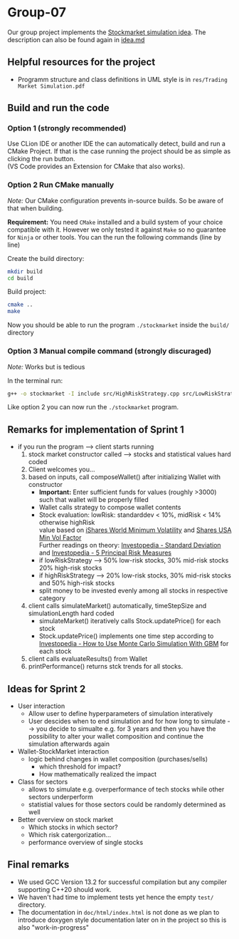 # Group-07

Our group project implements the [Stockmarket simulation idea](https://gitlab.lrz.de/tum-i05/public/advprog-project-ideas/-/tree/master/Trading-stock-market-simulation?ref_type=heads). The description can also be found again in [idea.md](https://gitlab.lrz.de/advprog2024/group-07/-/blob/sprint1/idea.md)

## Helpful resources for the project

* Programm structure and class definitions in UML style is in `res/Trading Market Simulation.pdf`


## Build and run the code

### Option 1 (strongly recommended)

Use CLion IDE or another IDE the can automatically detect, build and run a CMake Project. If that is the case running the project should be as simple as clicking the run button. \
(VS Code provides an Extension for CMake that also works).

### Option 2 Run CMake manually

*Note:* Our CMake configuration prevents in-source builds. So be aware of that when building.

**Requirement:** You need `CMake` installed and a build system of your choice compatible with it. However we only tested it against `Make` so no guarantee for `Ninja` or other tools. You can the run the following commands (line by line)

Create the build directory:
```bash
mkdir build
cd build
```

Build project:
```bash
cmake ..
make
```

Now you should be able to run the program `./stockmarket` inside the `build/` directory

### Option 3 Manual compile command (strongly discuraged)

*Note:* Works but is tedious

In the terminal run:

```bash
g++ -o stockmarket -I include src/HighRiskStrategy.cpp src/LowRiskStrategy.cpp src/Stock.cpp src/StockMarket.cpp src/Strategy.cpp src/Wallet.cpp src/client.cpp
```

Like option 2 you can now run the `./stockmarket` program.

## Remarks for implementation of Sprint 1
- if you run the program --> client starts running
    1. stock market constructor called --> stocks and statistical values hard coded
    2. Client welcomes you...
    3. based on inputs, call composeWallet() after initializing Wallet with constructor
        - **Important:** Enter sufficient funds for values (roughly >3000) such that wallet will be properly filled 
        - Wallet calls strategy  to compose wallet contents
        - Stock evaluation: lowRisk: standarddev < 10%, midRisk < 14% otherwise highRisk \
        value based on [iShares World Minimum Volatility](https://www.ishares.com/de/privatanleger/de/produkte/251382/ishares-msci-world-minimum-volatility-ucits-etf?switchLocale=y&siteEntryPassthrough=true) and [Shares USA Min Vol Factor](https://www.ishares.com/us/products/239695/ishares-msci-usa-minimum-volatility-etf) \
        Further readings on theory: [Investopedia - Standard Deviation](https://www.investopedia.com/ask/answers/021915/how-standard-deviation-used-determine-risk.asp#toc-how-are-standard-deviation-and-variance-related) and [Investopedia - 5 Principal Risk Measures](https://www.investopedia.com/terms/r/riskmeasures.asp)
        - if lowRiskStrategy --> 50% low-risk stocks, 30% mid-risk stocks 20% high-risk stocks
        - if highRiskStrategy --> 20% low-risk stocks, 30% mid-risk stocks and 50% high-risk stocks
        - split money to be invested evenly among all stocks in respective category
    4. client calls simulateMarket() automatically, timeStepSize and simulationLength hard coded
        - simulateMarket() iteratively calls Stock.updatePrice() for each stock
        - Stock.updatePrice() implements one time step according to [Investopedia - How to Use Monte Carlo Simulation With GBM](https://www.investopedia.com/articles/07/montecarlo.asp) for each stock
    5. client calls evaluateResults() from Wallet
    6. printPerformance() returns stck trends for all stocks.

## Ideas for Sprint 2
- User interaction 
    - Allow user to define hyperparameters of simulation interatively
    - User descides when to end simulation and for how long to simulate --> you decide to simualte e.g. for 3 years and then you have the possibility to alter your wallet composition and continue the simulation afterwards again
- Wallet-StockMarket interaction
    - logic behind changes in wallet composition (purchases/sells)
        - which threshold for impact?
        - How mathematically realized the impact
- Class for sectors
    - allows to simulate e.g. overperformance of tech stocks while other sectors underperform
    - statistial values for those sectors could be randomly determined as well
- Better overview on stock market
    - Which stocks in which sector?
    - Which risk catergorization...
    - performance overview of single stocks

## Final remarks

- We used GCC Version 13.2 for successful compilation but any compiler supporting C++20 should work.
- We haven't had time to implement tests yet hence the empty `test/` directory.
- The documentation in `doc/html/index.html` is not done as we plan to introduce doxygen style documentation later on in the project so this is also "work-in-progress"
